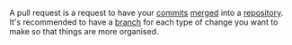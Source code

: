 A pull request is a request to have your [commits](commit) [merged](merge) into a [repository](repository). It's recommended to have a [branch](branch) for each type of change you want to make so that things are more organised.